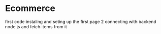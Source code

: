 # Ecommerce
first code instaling and seting up the first page 
2 connecting with backend node js and fetch items from it
